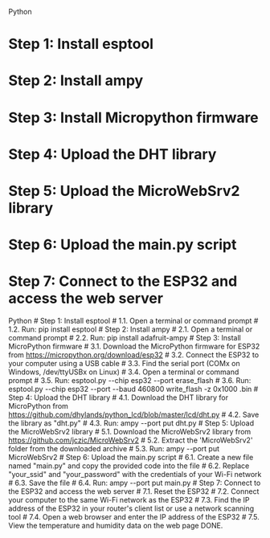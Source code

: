 Python
# Step 1: Install esptool
# Step 2: Install ampy
# Step 3: Install Micropython firmware
# Step 4: Upload the DHT library
# Step 5: Upload the MicroWebSrv2 library
# Step 6: Upload the main.py script
# Step 7: Connect to the ESP32 and access the web server

Python # Step 1: Install esptool # 1.1. Open a terminal or command prompt # 1.2. Run: pip install esptool # Step 2: Install ampy # 2.1. Open a terminal or command prompt # 2.2. Run: pip install adafruit-ampy # Step 3: Install MicroPython firmware # 3.1. Download the MicroPython firmware for ESP32 from https://micropython.org/download/esp32 # 3.2. Connect the ESP32 to your computer using a USB cable # 3.3. Find the serial port (COMx on Windows, /dev/ttyUSBx on Linux) # 3.4. Open a terminal or command prompt # 3.5. Run: esptool.py --chip esp32 --port erase_flash # 3.6. Run: esptool.py --chip esp32 --port --baud 460800 write_flash -z 0x1000 .bin # Step 4: Upload the DHT library # 4.1. Download the DHT library for MicroPython from https://github.com/dhylands/python_lcd/blob/master/lcd/dht.py # 4.2. Save the library as "dht.py" # 4.3. Run: ampy --port put dht.py # Step 5: Upload the MicroWebSrv2 library # 5.1. Download the MicroWebSrv2 library from https://github.com/jczic/MicroWebSrv2 # 5.2. Extract the 'MicroWebSrv2' folder from the downloaded archive # 5.3. Run: ampy --port put MicroWebSrv2 # Step 6: Upload the main.py script # 6.1. Create a new file named "main.py" and copy the provided code into the file # 6.2. Replace "your_ssid" and "your_password" with the credentials of your Wi-Fi network # 6.3. Save the file # 6.4. Run: ampy --port put main.py # Step 7: Connect to the ESP32 and access the web server # 7.1. Reset the ESP32 # 7.2. Connect your computer to the same Wi-Fi network as the ESP32 # 7.3. Find the IP address of the ESP32 in your router's client list or use a network scanning tool # 7.4. Open a web browser and enter the IP address of the ESP32 # 7.5. View the temperature and humidity data on the web page DONE.
